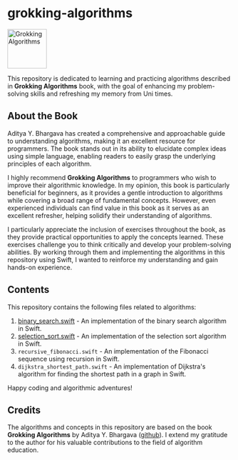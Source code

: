 # grokking-algorithms

<img src="https://m.media-amazon.com/images/S/aplus-media/vc/73bae493-a033-4b28-a429-edd8398b78eb._CR12,0,377,377_PT0_SX300__.jpg" alt="Grokking Algorithms" width="88" height="88">

This repository is dedicated to learning and practicing algorithms described in **Grokking Algorithms** book, with the goal of enhancing my problem-solving skills and refreshing my memory from Uni times.

## About the Book
Aditya Y. Bhargava has created a comprehensive and approachable guide to understanding algorithms, making it an excellent resource for programmers. The book stands out in its ability to elucidate complex ideas using simple language, enabling readers to easily grasp the underlying principles of each algorithm.

I highly recommend **Grokking Algorithms** to programmers who wish to improve their algorithmic knowledge. In my opinion, this book is particularly beneficial for beginners, as it provides a gentle introduction to algorithms while covering a broad range of fundamental concepts. However, even experienced individuals can find value in this book as it serves as an excellent refresher, helping solidify their understanding of algorithms.

I particularly appreciate the inclusion of exercises throughout the book, as they provide practical opportunities to apply the concepts learned. These exercises challenge you to think critically and develop your problem-solving abilities. By working through them and implementing the algorithms in this repository using Swift, I wanted to reinforce my understanding and gain hands-on experience.

## Contents

This repository contains the following files related to algorithms:

1. [binary_search.swift](https://github.com/atereshkov/grokking-algorithms/blob/main/binary_search.swift) - An implementation of the binary search algorithm in Swift.
2. [selection_sort.swift](https://github.com/atereshkov/grokking-algorithms/blob/main/selection_sort.swift) - An implementation of the selection sort algorithm in Swift.
3. `recursive_fibonacci.swift` - An implementation of the Fibonacci sequence using recursion in Swift.
4. `dijkstra_shortest_path.swift` - An implementation of Dijkstra's algorithm for finding the shortest path in a graph in Swift.

Happy coding and algorithmic adventures!

## Credits
The algorithms and concepts in this repository are based on the book **Grokking Algorithms** by Aditya Y. Bhargava ([github](https://github.com/egonSchiele/grokking_algorithms)). I extend my gratitude to the author for his valuable contributions to the field of algorithm education.
